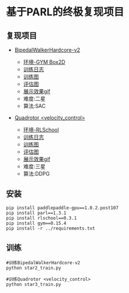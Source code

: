 # 基于PARL的终极复现项目
## 复现项目 ##
- [BipedalWalkerHardcore-v2](https://github.com/RonaldJEN/PaddlePaddle_RL_Class/blob/master/Game_Reproduction/star2_train.py)
    + [环境-GYM Box2D](https://github.com/openai/gym/tree/07e0c98f8e8e18c5197fab7ff74635f5b0cb2662/gym/envs/box2d)
    + [训练日志](https://github.com/RonaldJEN/PaddlePaddle_RL_Class/blob/master/Game_Reproduction/train_log/star2_train/log.log)
    + [训练图](https://github.com/RonaldJEN/PaddlePaddle_RL_Class/blob/master/Game_Reproduction/train_log/star2_train/train_pic.jpeg)
    + [评估图](https://github.com/RonaldJEN/PaddlePaddle_RL_Class/blob/master/Game_Reproduction/train_log/star2_train/eval_pic.png)
    + [展示效果gif](https://github.com/RonaldJEN/PaddlePaddle_RL_Class/blob/master/Game_Reproduction/train_log/star2_train/2_star.gif)
    + 难度:二星
    + 算法:SAC

- [Quadrotor <velocity_control>](https://github.com/RonaldJEN/PaddlePaddle_RL_Class/blob/master/Game_Reproduction/star3_train.py)
    + [环境-RLSchool](https://github.com/PaddlePaddle/RLSchool/tree/master/rlschool/quadrotor)
    + [训练日志](https://github.com/RonaldJEN/PaddlePaddle_RL_Class/blob/master/Game_Reproduction/train_log/star3_train/log.log)
    + [训练图](https://github.com/RonaldJEN/PaddlePaddle_RL_Class/blob/master/Game_Reproduction/train_log/star3_train/train_pic.png)
    + [评估图](https://github.com/RonaldJEN/PaddlePaddle_RL_Class/blob/master/Game_Reproduction/train_log/star3_train/eval_pic.png)
    + [展示效果gif](https://github.com/RonaldJEN/PaddlePaddle_RL_Class/blob/master/Game_Reproduction/train_log/star3_train/3_star.gif)
    + 难度:三星
    + 算法:DDPG
## 安装 ##
```
pip install paddlepaddle-gpu==1.8.2.post107
pip install parl==1.3.1
pip install rlschool==0.3.1 
pip install gym==0.15.4
pip install -r ../requirements.txt
```
## 训练 ##
```
#训练BipedalWalkerHardcore-v2
python star2_train.py

#训练Quadrotor <velocity_control>
python star3_train.py
```


